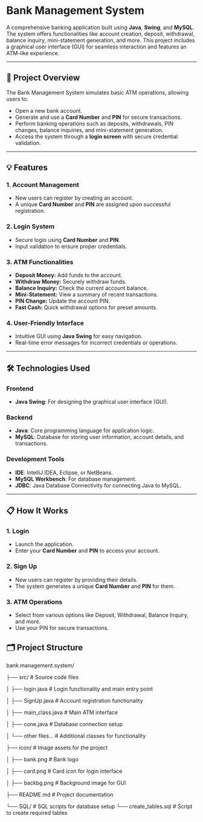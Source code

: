 # Bank Management System

A comprehensive banking application built using **Java**, **Swing**, and **MySQL**. The system offers functionalities like account creation, deposit, withdrawal, balance inquiry, mini-statement generation, and more. This project includes a graphical user interface (GUI) for seamless interaction and features an ATM-like experience.

---

## 📝 Project Overview

The Bank Management System simulates basic ATM operations, allowing users to:
- Open a new bank account.
- Generate and use a **Card Number** and **PIN** for secure transactions.
- Perform banking operations such as deposits, withdrawals, PIN changes, balance inquiries, and mini-statement generation.
- Access the system through a **login screen** with secure credential validation.

---

## 💡 Features

### 1. Account Management
- New users can register by creating an account.
- A unique **Card Number** and **PIN** are assigned upon successful registration.

### 2. Login System
- Secure login using **Card Number** and **PIN**.
- Input validation to ensure proper credentials.

### 3. ATM Functionalities
- **Deposit Money:** Add funds to the account.
- **Withdraw Money:** Securely withdraw funds.
- **Balance Inquiry:** Check the current account balance.
- **Mini-Statement:** View a summary of recent transactions.
- **PIN Change:** Update the account PIN.
- **Fast Cash:** Quick withdrawal options for preset amounts.

### 4. User-Friendly Interface
- Intuitive GUI using **Java Swing** for easy navigation.
- Real-time error messages for incorrect credentials or operations.

---

## 🛠 Technologies Used

### Frontend
- **Java Swing**: For designing the graphical user interface (GUI).

### Backend
- **Java**: Core programming language for application logic.
- **MySQL**: Database for storing user information, account details, and transactions.

### Development Tools
- **IDE**: IntelliJ IDEA, Eclipse, or NetBeans.
- **MySQL Workbench**: For database management.
- **JDBC**: Java Database Connectivity for connecting Java to MySQL.

---

## 📋 How It Works

### 1. Login
- Launch the application.
- Enter your **Card Number** and **PIN** to access your account.

### 2. Sign Up
- New users can register by providing their details.
- The system generates a unique **Card Number** and **PIN** for them.

### 3. ATM Operations
- Select from various options like Deposit, Withdrawal, Balance Inquiry, and more.
- Use your PIN for secure transactions.
 
## 🗂 Project Structure

bank.management.system/

├── src/                           # Source code files

│   ├── login.java                 # Login functionality and main entry point

│   ├── SignUp.java                # Account registration functionality


│   ├── main_class.java            # Main ATM interface

│   ├── cone.java                  # Database connection setup

│   └── other files...             # Additional classes for functionality

├── icon/                          # Image assets for the project

│   ├── bank.png                   # Bank logo

│   ├── card.png                   # Card icon for login interface

│   ├── backbg.png                 # Background image for GUI

├── README.md                      # Project documentation

└── SQL/                           # SQL scripts for database setup
    └── create_tables.sql          # Script to create required tables
